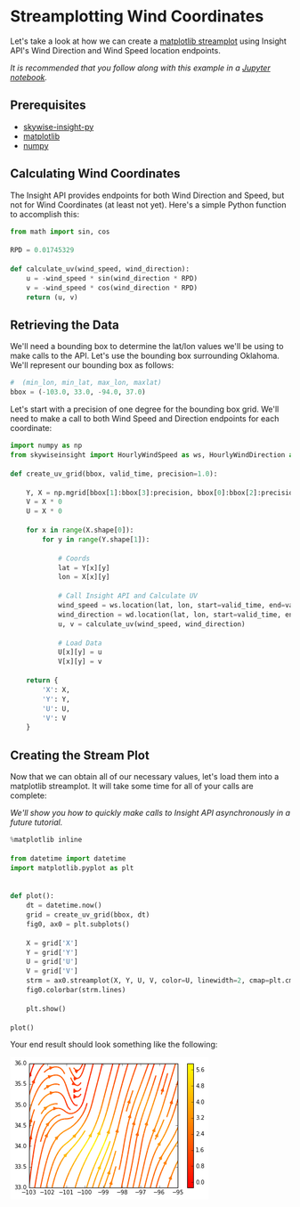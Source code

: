 
# Streamplotting Wind Coordinates
Let's take a look at how we can create a [matplotlib streamplot](http://matplotlib.org/examples/images_contours_and_fields/streamplot_demo_features.html) using Insight API's Wind Direction and Wind Speed location endpoints.

*It is recommended that you follow along with this example in a [Jupyter notebook](http://jupyter.org/).*

## Prerequisites
- [skywise-insight-py](https://github.com/wdtinc/skywise-insight-py)
- [matplotlib](http://matplotlib.org/users/installing.html)
- [numpy](http://www.scipy.org/scipylib/download.html)

## Calculating Wind Coordinates
The Insight API provides endpoints for both Wind Direction and Speed, but not for Wind Coordinates (at least not yet). Here's a simple Python function to accomplish this: 



```python
from math import sin, cos

RPD = 0.01745329

def calculate_uv(wind_speed, wind_direction):
    u = -wind_speed * sin(wind_direction * RPD)
    v = -wind_speed * cos(wind_direction * RPD)
    return (u, v)
```

## Retrieving the Data
We'll need a bounding box to determine the lat/lon values we'll be using to make calls to the API. Let's use the bounding box surrounding Oklahoma. We'll represent our bounding box as follows:


```python
#  (min_lon, min_lat, max_lon, maxlat) 
bbox = (-103.0, 33.0, -94.0, 37.0)
```

Let's start with a precision of one degree for the bounding box grid. We'll need to make a call to both Wind Speed and Direction endpoints for each coordinate:


```python
import numpy as np
from skywiseinsight import HourlyWindSpeed as ws, HourlyWindDirection as wd

def create_uv_grid(bbox, valid_time, precision=1.0):

    Y, X = np.mgrid[bbox[1]:bbox[3]:precision, bbox[0]:bbox[2]:precision]
    V = X * 0
    U = X * 0

    for x in range(X.shape[0]):
        for y in range(Y.shape[1]):

            # Coords
            lat = Y[x][y]
            lon = X[x][y]
            
            # Call Insight API and Calculate UV
            wind_speed = ws.location(lat, lon, start=valid_time, end=valid_time).series[0]['value']
            wind_direction = wd.location(lat, lon, start=valid_time, end=valid_time).series[0]['value']
            u, v = calculate_uv(wind_speed, wind_direction)

            # Load Data
            U[x][y] = u
            V[x][y] = v

    return {
        'X': X,
        'Y': Y,
        'U': U,
        'V': V
    }
```

## Creating the Stream Plot
Now that we can obtain all of our necessary values, let's load them into a matplotlib streamplot. It will take some time for all of your calls are complete:

*We'll show you how to quickly make calls to Insight API asynchronously in a future tutorial.*

```python
%matplotlib inline

from datetime import datetime
import matplotlib.pyplot as plt


def plot():
    dt = datetime.now()
    grid = create_uv_grid(bbox, dt)
    fig0, ax0 = plt.subplots()
    
    X = grid['X']
    Y = grid['Y']
    U = grid['U']
    V = grid['V']
    strm = ax0.streamplot(X, Y, U, V, color=U, linewidth=2, cmap=plt.cm.autumn)
    fig0.colorbar(strm.lines)
    
    plt.show()
    
plot()
```

Your end result should look something like the following:

![png](/static/img/wind_streamplot.png)

